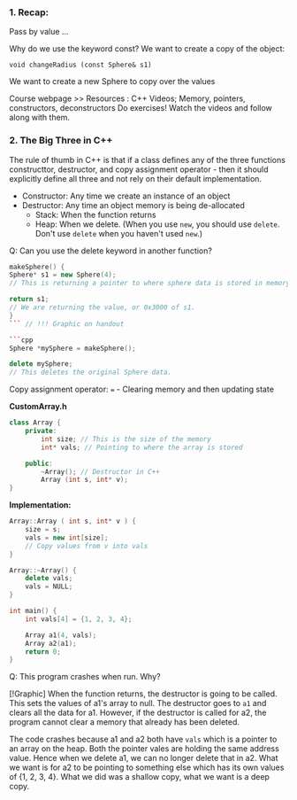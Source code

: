 ### 1. Recap:

Pass by value ...

Why do we use the keyword const?
We want to create a copy of the object:
```
void changeRadius (const Sphere& s1)
```
We want to create a new Sphere to copy over the values

Course webpage >> Resources : C++ Videos; Memory, pointers, constructors, deconstructors
Do exercises! Watch the videos and follow along with them.

### 2. The Big Three in C++
The rule of thumb in C++ is that if a class defines any of the three functions constructtor, destructor, and copy assignment operator - then it should explicitly define all three and not rely on their default implementation.

  * Constructor: Any time we create an instance of an object
  * Destructor: Any time an object memory is being de-allocated
    * Stack: When the function returns
    * Heap: When we delete. (When you use `new`, you should use `delete`. Don't use `delete` when you haven't used `new`.)


Q: Can you use the delete keyword in another function?

```cpp
makeSphere() {
Sphere* s1 = new Sphere(4);
// This is returning a pointer to where sphere data is stored in memory.

return s1;
// We are returning the value, or 0x3000 of s1.
}
``` // !!! Graphic on handout

```cpp
Sphere *mySphere = makeSphere();

delete mySphere;
// This deletes the original Sphere data.
```

Copy assignment operator: `=` - Clearing memory and then updating state

**CustomArray.h**
```cpp
class Array {
	private:
		int size; // This is the size of the memory
		int* vals; // Pointing to where the array is stored

	public:
		~Array(); // Destructor in C++
		Array (int s, int* v);
}
```

**Implementation:**
```cpp
Array::Array ( int s, int* v ) {
	size = s;
	vals = new int[size];
	// Copy values from v into vals
}

Array::~Array() {
	delete vals;
	vals = NULL;
}

int main() {
	int vals[4] = {1, 2, 3, 4};

	Array a1(4, vals);
	Array a2(a1);
	return 0;
}
```

Q: This program crashes when run. Why?

[!Graphic]
When the function returns, the destructor is going to be called.
This sets the values of a1's array to null.
The destructor goes to `a1` and clears all the data for a1. However, if the destructor is called for a2, the program cannot clear a memory that already has been deleted.

The code crashes because a1 and a2 both have `vals` which is a pointer to an array on the heap. Both the pointer vales are holding the same address value. Hence when we delete a1, we can no longer delete that in a2. What we want is for a2 to be pointing to something else which has its own values of {1, 2, 3, 4}. What we did was a shallow copy, what we want is a deep copy.



